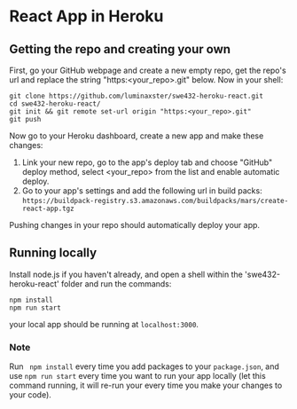 # React App in Heroku
## Getting the repo and creating your own
First, go your GitHub webpage and create a new empty repo, get the repo's url and replace the string "https:<your_repo>.git" below.
Now in your shell:
```
git clone https://github.com/luminaxster/swe432-heroku-react.git
cd swe432-heroku-react/
git init && git remote set-url origin "https:<your_repo>.git"
git push
```
Now go to your Heroku dashboard, create a new app and make these changes:
1. Link your new repo, go to the app's deploy tab and choose "GitHub" deploy method,
select <your_repo> from the list and enable automatic deploy.
2. Go to your app's settings and add the following url in build packs:
``` https://buildpack-registry.s3.amazonaws.com/buildpacks/mars/create-react-app.tgz ```

Pushing changes in your repo should automatically deploy your app.

## Running locally
Install node.js if you haven't already, and open a shell within the 'swe432-heroku-react' folder and run the commands:
```
npm install
npm run start
```
your local app should be running at ``` localhost:3000 ```.

### Note
Run ``` npm install``` every time you add packages to your ```package.json```, and use ```npm run start``` every time you want to run your app locally (let this command running, it will re-run your every time you make your changes to your code).
